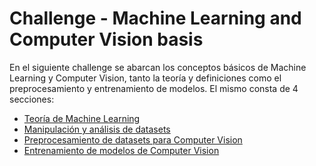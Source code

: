 # Challenge - Machine Learning and Computer Vision basis

En el siguiente challenge se abarcan los conceptos básicos de Machine Learning y Computer Vision, tanto la teoría y definiciones como el preprocesamiento y entrenamiento de modelos.
El mismo consta de 4 secciones:
- [Teoría de Machine Learning](#teoría-de-machine-learning)
- [Manipulación y análisis de datasets](#manipulación-y-análisis-de-datasets)
- [Preprocesamiento de datasets para Computer Vision](#preprocesamiento-de-datasets-para-computer-vision)
- [Entrenamiento de modelos de Computer Vision](#entrenamiento-de-modelos-de-computer-vision)
